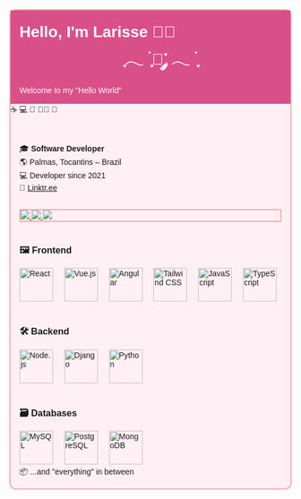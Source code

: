 <div style="border: 2px solid #f7a8a8; border-radius: 12px; background: #fff0f5; font-family: sans-serif;">
   <!-- Topo -->
   <div style="background: #d94f88; padding: 16px; ">
      <h1 style="color: white; margin: 0;"> Hello, I'm Larisse 🌷🌿ㅤㅤㅤㅤㅤㅤㅤㅤㅤㅤㅤㅤㅤㅤ  ִֶָ𓂃 ࣪ ִֶָ🐇་༘ 𓂃 ࣪ ִֶָ </h1>
      <p style="color: white; margin: 0; border-radius: 12px 12px 0 0;">Welcome to my "Hello World"</p>
   </div>
   <div> 
      ☕  💻 📸 💪🏼 🛬
   </div>
   <br>
   <!-- Corpo -->
   <div style="padding: 16px;">
      <!-- <h3 style="color: #d94f88; margin-bottom: 8px;">F A C T SㅤA B O U TㅤM E:</h3> -->
      <p>
         🎓 <strong>Software Developer</strong><br>
         🌎 Palmas, Tocantins – Brazil<br>
         💻 Developer since 2021<br>
         🔗 <a href="https://linktr.ee/larisseralves" target="_blank"> Linktr.ee </a>
      </p>
      <br>
         <div style="border: 2px solid #f7a8a8; align:left ">
            <a href="https://www.linkedin.com/in/larissealves/?trk=people-guest_people_search-card&originalSubdomain=br" target="_blank">
               <img src="https://img.shields.io/badge/-LinkedIn-%230077B5?style=for-the-badge&logo=linkedin&logoColor=white" target="_blank">
            </a>
            <a href="https://instagram.com/larisseralves" target="_blank">
               <img src="https://img.shields.io/badge/-Instagram-%23E4405F?style=for-the-badge&logo=instagram&logoColor=white" target="_blank">
            </a>
            <a href="mailto:alves.larisser@gmail.com">
               <img src="https://img.shields.io/badge/-Gmail-%23333?style=for-the-badge&logo=gmail&logoColor=white" target="_blank">
            </a>
         </div>
      <br>
      <div align="left">
         <!-- Frontend -->
         <div align="left">
            <div>
               <h3>🖼️ Frontend</h3>
               <img src="https://cdn.jsdelivr.net/gh/devicons/devicon/icons/react/react-original-wordmark.svg" height="60" alt="React" />
               <img width="12" />
               <img src="https://cdn.jsdelivr.net/gh/devicons/devicon/icons/vuejs/vuejs-original-wordmark.svg" height="60" alt="Vue.js" />
               <img width="12" />
               <img src="https://cdn.jsdelivr.net/gh/devicons/devicon/icons/angularjs/angularjs-original.svg" height="60" alt="Angular" />
               <img width="12" />
               <img src="https://skillicons.dev/icons?i=tailwind" height="60" alt="Tailwind CSS" />
               <img width="12" />
               <img src="https://cdn.jsdelivr.net/gh/devicons/devicon/icons/javascript/javascript-original.svg" height="60" alt="JavaScript" />
               <img width="12" />
               <img src="https://skillicons.dev/icons?i=ts" height="60" alt="TypeScript" />
            </div>
            <br>
            <!-- Backend -->
            <div align="left">
               <h3>🛠️ Backend</h3>
               <img src="https://cdn.jsdelivr.net/gh/devicons/devicon/icons/nodejs/nodejs-plain-wordmark.svg" height="60" alt="Node.js" />
               <img width="12" />
               <img src="https://cdn.jsdelivr.net/gh/devicons/devicon/icons/django/django-plain-wordmark.svg" height="60" alt="Django" />
               <img width="12" />
               <img src="https://skillicons.dev/icons?i=py" height="60" alt="Python" />
            </div>
            <br>
            <!-- Database -->
            <div align="left">
               <h3>🗃️ Databases</h3>
               <img src="https://cdn.jsdelivr.net/gh/devicons/devicon/icons/mysql/mysql-plain-wordmark.svg" height="60" alt="MySQL" />
               <img width="12" />
               <img src="https://cdn.jsdelivr.net/gh/devicons/devicon/icons/postgresql/postgresql-original-wordmark.svg" height="60" alt="PostgreSQL" />
               <img width="12" />
               <img src="https://cdn.jsdelivr.net/gh/devicons/devicon/icons/mongodb/mongodb-plain-wordmark.svg" height="60" alt="MongoDB" />
            </div>
            📦 ...and "everything" in between
         </div>
         <!--
         <br>
         <div align="left">
            <img src="https://github-readme-stats.vercel.app/api?username=larissealves&hide_title=true&hide_rank=true&show_icons=true&include_all_commits=true&count_private=true&disable_animations=true&theme=dracula&locale=en&hide_border=false&order=1" height="150" alt="stats graph" />
            <br>
            <img src="https://github-readme-activity-graph.vercel.app/graph?username=larissealves&radius=16&theme=dracula&area=true&order=5&hide_border=false&hide_title=false" height="300" alt="activity-graph graph" />
         </div>
         -->
      </div>
   </div>
</div>
